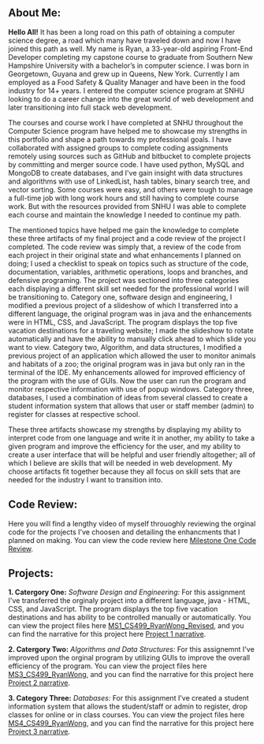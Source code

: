 
## About Me:
**Hello All!** It has been a long road on this path of obtaining a computer science degree, a road which many have traveled down and now I have joined this path as well. My name is Ryan, a 33-year-old aspiring Front-End Developer completing my capstone course to graduate from Southern New Hampshire University with a bachelor’s in computer science. I was born in Georgetown, Guyana and grew up in Queens, New York. Currently I am employed as a Food Safety & Quality Manager and have been in the food industry for 14+ years. I entered the computer science program at SNHU looking to do a career change into the great world of web development and later transitioning into full stack web development. 

The courses and course work I have completed at SNHU throughout the Computer Science program have helped me to showcase my strengths in this portfolio and shape a path towards my professional goals. I have collaborated with assigned groups to complete coding assignments remotely using sources such as GitHub and bitbucket to complete projects by committing and merger source code. I have used python, MySQL and MongoDB to create databases, and I've gain insight with data structures and algorithms with use of LinkedList, hash tables, binary search tree, and vector sorting. Some courses were easy, and others were tough to manage a full-time job with long work hours and still having to complete course work. But with the resources provided from SNHU I was able to complete each course and maintain the knowledge I needed to continue my path. 

The mentioned topics have helped me gain the knowledge to complete these three artifacts of my final project and a code review of the project I completed. The code review was simply that, a review of the code from each project in their original state and what enhancements I planned on doing; I used a checklist to speak on topics such as structure of the code, documentation, variables, arithmetic operations, loops and branches, and defensive programing. The project was sectioned into three categories each displaying a different skill set needed for the professional world I will be transitioning to. Category one, software design and engineering, I modified a previous project of a slideshow of which I transferred into a different language, the original program was in java and the enhancements were in HTML, CSS, and JavaScript. The program displays the top five vacation destinations for a traveling website; I made the slideshow to rotate automatically and have the ability to manually click ahead to which slide you want to view. Category two, Algorithm, and data structures, I modified a previous project of an application which allowed the user to monitor animals and habitats of a zoo; the original program was in java but only ran in the terminal of the IDE. My enhancements allowed for improved efficiency of the program with the use of GUIs. Now the user can run the program and monitor respective information with use of popup windows. Category three, databases, I used a combination of ideas from several classed to create a student information system that allows that user or staff member (admin) to register for classes at respective school. 

These three artifacts showcase my strengths by displaying my ability to interpret code from one language and write it in another, my ability to take a given program and improve the efficiency for the user, and my ability to create a user interface that will be helpful and user friendly altogether; all of which I believe are skills that will be needed in web development. My choose artifacts fit together because they all focus on skill sets that are needed for the industry I want to transition into.

## Code Review: 
Here you will find a lengthy video of myself throuoghly reviewing the orginal code for the projects I've choosen and detailing the enhancments that I planned on making. You can view the code review here [Milestone One Code Review](https://github.com/Rwong0687/Rwong0687.github.io/blob/main/2-2MilestoneOneCodeReview_RyanWong_CS499_Revised.mp4).

## Projects: 

**1. Catergory One:** *Software Design and Engineering:*
For this assignment I've transferred the orginaly project into a different language, java - HTML, CSS, and JavaScript. The program displays the top five vacation destinations and has ability to be controlled manually or automatically. 
You can view the project files here [MS1_CS499_RyanWong_Revised](https://github.com/Rwong0687/Rwong0687.github.io/blob/main/MS1_CS499_RyanWong_Revised.zip), and you can find the narrative for this project here [Project 1 narrative](https://github.com/Rwong0687/Rwong0687.github.io/blob/main/Ryan%20Wong_3-2_MilestoneTwoNarrative_CS499.pdf).

**2. Catergory Two:** *Algorithms and Data Structures:*
For this assignemnt I've improved upon the orginal program by utilizing GUIs to improve the overall efficiency of the program. You can view the project files here [MS3_CS499_RyanWong](https://github.com/Rwong0687/Rwong0687.github.io/blob/main/4-2_MS3_CS499_RyanWong.zip), and you can find the narrative for this project here [Project 2 narrative](https://github.com/Rwong0687/Rwong0687.github.io/blob/main/Ryan%20Wong_4-2_MilestoneTwoNarrative_CS499.pdf).

**3. Category Three:** *Databases:*
For this assignment I've created a student information system that allows the student/staff or admin to register, drop classes for online or in class courses. You can view the project files here [MS4_CS499_RyanWong](https://github.com/Rwong0687/Rwong0687.github.io/blob/main/5-2_MS4_CS499_RyanWong.zip), and you can find the narrative for this project here [Project 3 narrative](https://github.com/Rwong0687/Rwong0687.github.io/blob/main/Ryan%20Wong_5-2_MilestoneFourNarrative_CS499.pdf). 



